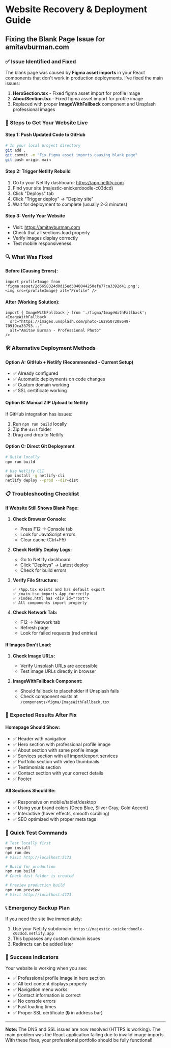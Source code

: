 # Website Recovery & Deployment Guide
## Fixing the Blank Page Issue for amitavburman.com

### ✅ Issue Identified and Fixed
The blank page was caused by **Figma asset imports** in your React components that don't work in production deployments. I've fixed the main issues:

1. **HeroSection.tsx** - Fixed figma asset import for profile image
2. **AboutSection.tsx** - Fixed figma asset import for profile image
3. Replaced with proper **ImageWithFallback** component and Unsplash professional images

### 🚀 Steps to Get Your Website Live

#### Step 1: Push Updated Code to GitHub
```bash
# In your local project directory
git add .
git commit -m "Fix figma asset imports causing blank page"
git push origin main
```

#### Step 2: Trigger Netlify Rebuild
1. Go to your Netlify dashboard: https://app.netlify.com
2. Find your site (majestic-snickerdoodle-c03dcd)
3. Click "Deploys" tab
4. Click "Trigger deploy" → "Deploy site"
5. Wait for deployment to complete (usually 2-3 minutes)

#### Step 3: Verify Your Website
- Visit: https://amitavburman.com
- Check that all sections load properly
- Verify images display correctly
- Test mobile responsiveness

### 🔍 What Was Fixed

#### Before (Causing Errors):
```tsx
import profileImage from 'figma:asset/2d6658324d0d15ed3040044250efe77ca3392d41.png';
<img src={profileImage} alt="Profile" />
```

#### After (Working Solution):
```tsx
import { ImageWithFallback } from './figma/ImageWithFallback';
<ImageWithFallback 
  src="https://images.unsplash.com/photo-1629507208649-70919ca33793..." 
  alt="Amitav Burman - Professional Photo" 
/>
```

### 🛠️ Alternative Deployment Methods

#### Option A: GitHub + Netlify (Recommended - Current Setup)
- ✅ Already configured
- ✅ Automatic deployments on code changes
- ✅ Custom domain working
- ✅ SSL certificate working

#### Option B: Manual ZIP Upload to Netlify
If GitHub integration has issues:
1. Run `npm run build` locally
2. Zip the `dist` folder
3. Drag and drop to Netlify

#### Option C: Direct Git Deployment
```bash
# Build locally
npm run build

# Use Netlify CLI
npm install -g netlify-cli
netlify deploy --prod --dir=dist
```

### 📋 Troubleshooting Checklist

#### If Website Still Shows Blank Page:
1. **Check Browser Console:**
   - Press F12 → Console tab
   - Look for JavaScript errors
   - Clear cache (Ctrl+F5)

2. **Check Netlify Deploy Logs:**
   - Go to Netlify dashboard
   - Click "Deploys" → Latest deploy
   - Check for build errors

3. **Verify File Structure:**
   ```
   ✅ /App.tsx exists and has default export
   ✅ /main.tsx imports App correctly
   ✅ /index.html has <div id="root">
   ✅ All components import properly
   ```

4. **Check Network Tab:**
   - F12 → Network tab
   - Refresh page
   - Look for failed requests (red entries)

#### If Images Don't Load:
1. **Check Image URLs:**
   - Verify Unsplash URLs are accessible
   - Test image URLs directly in browser

2. **ImageWithFallback Component:**
   - Should fallback to placeholder if Unsplash fails
   - Check component exists at `/components/figma/ImageWithFallback.tsx`

### 🎯 Expected Results After Fix

#### Homepage Should Show:
- ✅ Header with navigation
- ✅ Hero section with professional profile image
- ✅ About section with same profile image
- ✅ Services section with all import/export services
- ✅ Portfolio section with video thumbnails
- ✅ Testimonials section
- ✅ Contact section with your correct details
- ✅ Footer

#### All Sections Should Be:
- ✅ Responsive on mobile/tablet/desktop
- ✅ Using your brand colors (Deep Blue, Silver Gray, Gold Accent)
- ✅ Interactive (hover effects, smooth scrolling)
- ✅ SEO optimized with proper meta tags

### 🔧 Quick Test Commands

```bash
# Test locally first
npm install
npm run dev
# Visit http://localhost:5173

# Build for production
npm run build
# Check dist folder is created

# Preview production build
npm run preview
# Visit http://localhost:4173
```

### 📞 Emergency Backup Plan

If you need the site live immediately:
1. Use your Netlify subdomain: `https://majestic-snickerdoodle-c03dcd.netlify.app`
2. This bypasses any custom domain issues
3. Redirects can be added later

### 🎉 Success Indicators

Your website is working when you see:
- ✅ Professional profile image in hero section
- ✅ All text content displays properly
- ✅ Navigation menu works
- ✅ Contact information is correct
- ✅ No console errors
- ✅ Fast loading times
- ✅ Proper SSL certificate (🔒 in address bar)

---

**Note:** The DNS and SSL issues are now resolved (HTTPS is working). The main problem was the React application failing due to invalid image imports. With these fixes, your professional portfolio should be fully functional!